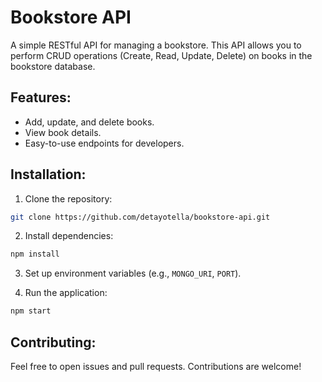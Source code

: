 # Bookstore API 

A simple RESTful API for managing a bookstore. This API allows you to perform CRUD operations (Create, Read, Update, Delete) on books in the bookstore database. 

## Features: 
- Add, update, and delete books.
-  View book details.
- Easy-to-use endpoints for developers.

## Installation: 
1. Clone the repository:

```bash
git clone https://github.com/detayotella/bookstore-api.git
```
2. Install dependencies:

```bash
npm install
```

3. Set up environment variables (e.g., `MONGO_URI`, `PORT`).
  
4. Run the application:

```bash
npm start
```

## Contributing: 

Feel free to open issues and pull requests. Contributions are welcome! 
